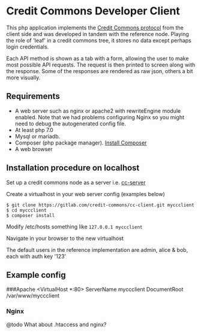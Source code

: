 # Credit Commons Developer Client

This php application implements the [Credit Commons protocol](https://gitlab.com/credit-commons/cc-php-lib/-/blob/master/docs/credit-commons-openapi-3.0.yml) from the client side and was developed in tandem with the reference node. Playing the role of 'leaf' in a credit commons tree, it stores no data except perhaps login credentials.

Each API method is shown as a tab with a form, allowing the user to make most possible API requests. The request is then printed to screen along with the response. Some of the responses are rendered as raw json, others a bit more visually.

## Requirements

* A web server such as nginx or apache2 with rewriteEngine module enabled. Note that we had problems configuring Nginx so you might need to debug the autogenerated config file.
* At least php 7.0
* Mysql or mariadb.
* Composer (php package manager). [Install Composer](https://getcomposer.org/download)
* A web browser

## Installation procedure on localhost
Set up a credit commons node as a server i.e. [cc-server](https://gitlab.com/credit-commons/cc-server)

Create a virtualhost in your web server config (examples below)

    $ git clone https://gitlab.com/credit-commons/cc-client.git myccclient
    $ cd myccclient
    $ composer install
Modify /etc/hosts something like ```127.0.0.1 myccclient```

Navigate in your browser to the new virtualhost

The default users in the reference implementation are admin, alice & bob, each with auth key '123'

## Example config
###Apache
    <VirtualHost *:80>
      ServerName myccclient
      DocumentRoot /var/www/myccclient
    </VirtualHost>
### Nginx
@todo
What about .htaccess and nginx?
